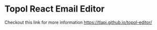 # Topol React Email Editor

Checkout this link for more information https://tlapi.github.io/topol-editor/
